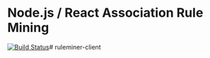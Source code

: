 Node.js / React Association Rule Mining 
==========================================

[![Build Status](https://travis-ci.org/asaini/Apriori.svg?branch=master)](https://travis-ci.org/asaini/Apriori)# ruleminer-client

